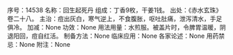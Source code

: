 序号：14538
名称：回生起死丹
组成：丁香9枚，干姜1钱。
出处：《赤水玄珠》卷二十八。
主治：痘出灰白，寒气逆上，不食腹胀，呕吐肚痛，泄泻清水，手足俱冷。
加减：None
功效：None
用法用量：水煎服。被盖片时，令脾胃温暖，阴退阳回，痘自红活。
制备方法：None
临床应用：None
各家论述：None
用药禁忌：None
附注：None
